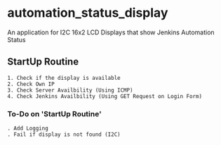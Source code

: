 # automation_status_display

An application for I2C 16x2 LCD Displays that show Jenkins Automation Status

## StartUp Routine

    1. Check if the display is available
    2. Check Own IP
    3. Check Server Availbility (Using ICMP)
    4. Check Jenkins Availbility (Using GET Request on Login Form)

### To-Do on 'StartUp Routine'

    . Add Logging
    . Fail if display is not found (I2C)
